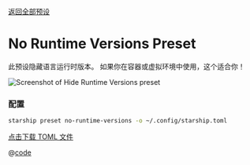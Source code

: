 [返回全部预设](./README.md#no-runtime-versions)

# No Runtime Versions Preset

此预设隐藏语言运行时版本。 如果你在容器或虚拟环境中使用，这个适合你！

![Screenshot of Hide Runtime Versions preset](/presets/img/no-runtime-versions.png)

### 配置

```sh
starship preset no-runtime-versions -o ~/.config/starship.toml
```

[点击下载 TOML 文件](/presets/toml/no-runtime-versions.toml)

@[code](../../.vuepress/public/presets/toml/no-runtime-versions.toml)
